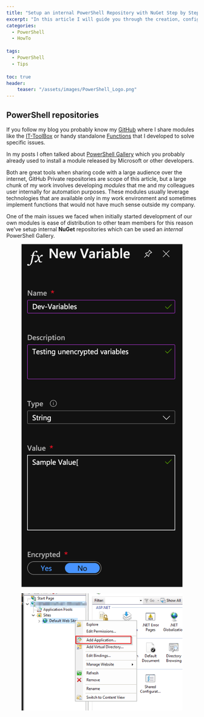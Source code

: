 ```yaml
---
title: "Setup an internal PowerShell Repository with NuGet Step by Step"
excerpt: "In this article I will guide you through the creation, configuration and deployment of an internal NuGet repository that can be used to easily distribute and share PowerShell modules in the internal network."
categories:
  - PowerShell
  - HowTo

tags:
  - PowerShell
  - Tips

toc: true
header:
    teaser: "/assets/images/PowerShell_Logo.png"
---
```


## PowerShell repositories

If you follow my blog you probably know my [GitHub](https://github.com/PsCustomObject) where I share modules like the [IT-ToolBox](https://github.com/PsCustomObject/IT-ToolBox) or handy standalone [Functions](https://github.com/PsCustomObject/PowerShell-Functions) that I developed to solve specific issues.

In my posts I often talked about [PowerShell Gallery](https://pscustomobject.github.io/powershell/tips/PowerShell-Restore-Default-Repository/) which you probably already used to install a module released by Microsoft or other developers.

Both are great tools when sharing code with a large audience over the internet, GitHub Private repositories are scope of this article,  but a large chunk of my work involves developing *modules* that me and my colleagues user internally for automation purposes. These modules usually leverage technologies that are available only in my work environment and sometimes implement functions that would not have much sense outside my company.

One of the main issues we faced when initially started development of our own modules is ease of distribution to other team members for this reason we've setup internal **NuGet** repositories which can be used an *internal* PowerShell Gallery.



<figure>
  <a href="https://pscustomobject.github.io//assets/images/Azure_Automation_Unencrypted_Variable.png">
  <img src="/assets/images/Azure_Automation_Unencrypted_Variable.png"></a>
</figure>

<figure>
  <a href="https://pscustomobject.github.io//assets/images/NugetArticle/Add_Application.png">
  <img src="/assets/images/NugetArticle/Add_Application.png"></a>
</figure>

<figure>
  <a href="https://pscustomobject.github.io//assets/images/NugetArticle/VS_Create_New_Project.png">
  <img src="/assets/images/NugetArticle/VS_Create_New_Project.png"></a>
</figure>